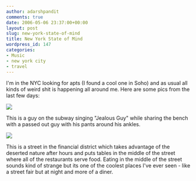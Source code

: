 ```yaml
---
author: adarshpandit
comments: true
date: 2006-05-06 23:37:00+00:00
layout: post
slug: new-york-state-of-mind
title: New York State of Mind
wordpress_id: 147
categories:
- Music
- new york city
- travel
---
```


I'm in the NYC looking for apts (I found a cool one in Soho) and as usual all kinds of weird shit is happening all around me. Here are some pics from the last few days:  
  
[![](http://photos1.blogger.com/blogger/5119/270/320/IMG_3940.jpg)](http://photos1.blogger.com/blogger/5119/270/1600/IMG_3940.jpg)  
  
This is a guy on the subway singing "Jealous Guy" while sharing the bench with a passed out guy with his pants around his ankles.   
  
  
[![](http://photos1.blogger.com/blogger/5119/270/320/IMG_3954.jpg)](http://photos1.blogger.com/blogger/5119/270/1600/IMG_3954.jpg)  
  
This is a street in the financial district which takes advantage of the deserted nature after hours and puts tables in the middle of the street where all of the restaurants serve food. Eating in the middle of the street sounds kind of strange but its one of the coolest places I've ever seen - like a street fair but at night and more of a diner.
